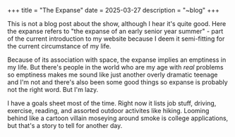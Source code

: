 +++
title = "The Expanse"
date = 2025-03-27
description = "~blog"
+++

This is not a blog post about the show, although I hear it's quite good. Here the expanse refers to "the expanse of an early senior year summer" - part of the current introduction to my website because I deem it semi-fitting for the current circumstance of my life. 

Because of its association with space, the expanse implies an emptiness in my life. But there's people in the world who are my age with *real* problems so emptiness makes me sound like just another overly dramatic teenage and I'm not and there's also been some good things so expanse is probably not the right word. But I'm lazy.

I have a goals sheet most of the time. Right now it lists job stuff, driving, exercise, reading, and assorted outdoor activites like hiking. Looming behind like a cartoon villain moseying around smoke is college applications, but that's a story to tell for another day.





